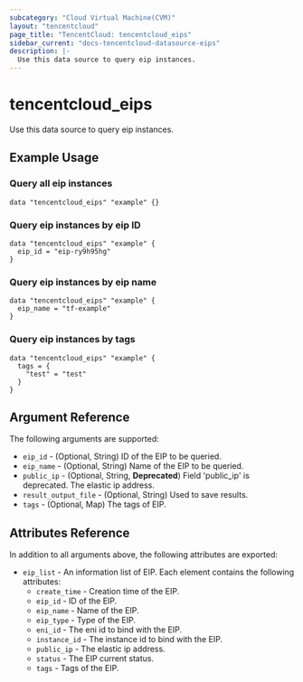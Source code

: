 ```yaml
---
subcategory: "Cloud Virtual Machine(CVM)"
layout: "tencentcloud"
page_title: "TencentCloud: tencentcloud_eips"
sidebar_current: "docs-tencentcloud-datasource-eips"
description: |-
  Use this data source to query eip instances.
---
```


# tencentcloud_eips

Use this data source to query eip instances.

## Example Usage

### Query all eip instances

```hcl
data "tencentcloud_eips" "example" {}
```

### Query eip instances by eip ID

```hcl
data "tencentcloud_eips" "example" {
  eip_id = "eip-ry9h95hg"
}
```

### Query eip instances by eip name

```hcl
data "tencentcloud_eips" "example" {
  eip_name = "tf-example"
}
```

### Query eip instances by tags

```hcl
data "tencentcloud_eips" "example" {
  tags = {
    "test" = "test"
  }
}
```

## Argument Reference

The following arguments are supported:

* `eip_id` - (Optional, String) ID of the EIP to be queried.
* `eip_name` - (Optional, String) Name of the EIP to be queried.
* `public_ip` - (Optional, String, **Deprecated**) Field 'public_ip' is deprecated. The elastic ip address.
* `result_output_file` - (Optional, String) Used to save results.
* `tags` - (Optional, Map) The tags of EIP.

## Attributes Reference

In addition to all arguments above, the following attributes are exported:

* `eip_list` - An information list of EIP. Each element contains the following attributes:
  * `create_time` - Creation time of the EIP.
  * `eip_id` - ID of the EIP.
  * `eip_name` - Name of the EIP.
  * `eip_type` - Type of the EIP.
  * `eni_id` - The eni id to bind with the EIP.
  * `instance_id` - The instance id to bind with the EIP.
  * `public_ip` - The elastic ip address.
  * `status` - The EIP current status.
  * `tags` - Tags of the EIP.


